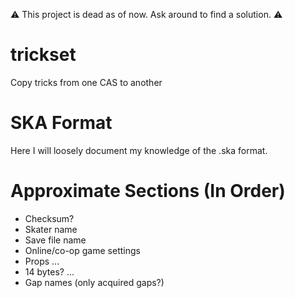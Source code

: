 ⚠️ This project is dead as of now. Ask around to find a solution. ⚠️

# trickset
Copy tricks from one CAS to another

# SKA Format
Here I will loosely document my knowledge of the .ska format.

# Approximate Sections (In Order)
- Checksum?
- Skater name
- Save file name
- Online/co-op game settings
- Props
...
- 14 bytes?
...
- Gap names (only acquired gaps?)
